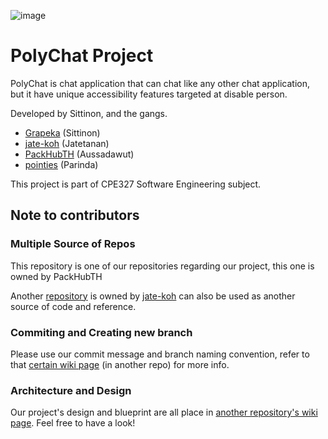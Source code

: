 ![image](https://user-images.githubusercontent.com/68505570/206906630-e9752785-b15e-44a8-bbb1-82cfa7725e2e.png)

# PolyChat Project
PolyChat is chat application that can chat like any other chat application, but it have unique accessibility features targeted at disable person.

Developed by Sittinon, and the gangs.
- [Grapeka](https://www.github.com/Grapeka) (Sittinon)
- [jate-koh](https://www.github.com/jate-koh) (Jatetanan)
- [PackHubTH](https://www.github.com/PackHubTH) (Aussadawut)
- [pointies](https://www.github.com/pointies) (Parinda)

This project is part of CPE327 Software Engineering subject.

## Note to contributors

### Multiple Source of Repos

This repository is one of our repositories regarding our project, this one is owned by PackHubTH

Another [repository](https://github.com/jate-koh/polychat) is owned by [jate-koh](https://github.com/jate-koh) can also be used as another source of code and reference.

### Commiting and Creating new branch

Please use our commit message and branch naming convention, refer to that [certain wiki page](https://github.com/jate-koh/polychat/wiki/Branch-Naming-or-Commit-Message-Convention) (in another repo) for more info.

### Architecture and Design

Our project's design and blueprint are all place in [another repository's wiki page](https://github.com/jate-koh/polychat/wiki/Architectural-Designs-and-Diagrams). Feel free to have a look!

